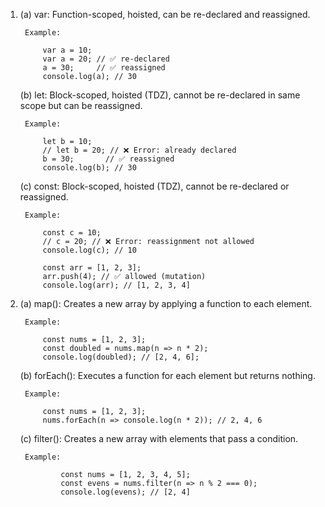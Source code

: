 1.
    (a) var: Function-scoped, hoisted, can be re-declared and reassigned.

        Example: 

            var a = 10;
            var a = 20; // ✅ re-declared
            a = 30;     // ✅ reassigned
            console.log(a); // 30
    
    (b) let: Block-scoped, hoisted (TDZ), cannot be re-declared in same scope but can be reassigned.

        Example: 

            let b = 10;
            // let b = 20; // ❌ Error: already declared
            b = 30;       // ✅ reassigned
            console.log(b); // 30

    (c) const: Block-scoped, hoisted (TDZ), cannot be re-declared or reassigned.

        Example: 

            const c = 10;
            // c = 20; // ❌ Error: reassignment not allowed
            console.log(c); // 10

            const arr = [1, 2, 3];
            arr.push(4); // ✅ allowed (mutation)
            console.log(arr); // [1, 2, 3, 4]

2.
    (a) map(): Creates a new array by applying a function to each element.

        Example: 

            const nums = [1, 2, 3];
            const doubled = nums.map(n => n * 2);
            console.log(doubled); // [2, 4, 6];


    (b) forEach(): Executes a function for each element but returns nothing.

        Example: 

            const nums = [1, 2, 3];
            nums.forEach(n => console.log(n * 2)); // 2, 4, 6


    (c) filter(): Creates a new array with elements that pass a condition.

        Example: 

                const nums = [1, 2, 3, 4, 5];
                const evens = nums.filter(n => n % 2 === 0);
                console.log(evens); // [2, 4]




